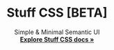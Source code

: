 
<h1 align="center">Stuff CSS [BETA]</h1>

<p align="center">
  Simple & Minimal Semantic UI
  <br>
  <a href="https://github.com/fajarspace"><strong>Explore Stuff CSS docs »</strong></a>
  <br>
  